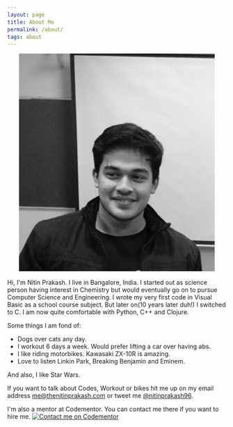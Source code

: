 ```yaml
---
layout: page
title: About Me
permalink: /about/
tags: about
---
```



<p align="center">
  <img src="/images/me-1.JPG" style="width:450px;height:500px;">
</p>

 Hi, I'm Nitin Prakash. I live in Bangalore, India. I started out as science person having interest in Chemistry but would eventually go on to pursue Computer Science and Engineering. I wrote my very first code in Visual Basic as a school course subject. But later on(10 years later duh!) I switched to C. I am now quite comfortable with Python, C++ and Clojure.

 Some things I am fond of:
 - Dogs over cats any day.
 - I workout 6 days a week. Would prefer lifting a car over having abs.
 - I like riding motorbikes. Kawasaki ZX-10R is amazing.
 - Love to listen Linkin Park, Breaking Benjamin and Eminem. 

 And also, I like Star Wars.

 If you want to talk about Codes, Workout or bikes hit me up on my email address [me@thenitinprakash.com](mailto:me@thenitinprakash.com) or tweet me [@nitinprakash96](https://twitter.com/nitinprakash96).

 I'm also a mentor at Codementor. You can contact me there if you want to hire me.
 [![Contact me on Codementor](https://cdn.codementor.io/badges/contact_me_github.svg)](https://www.codementor.io/nitinprakash96?utm_source=github&utm_medium=button&utm_term=nitinprakash96&utm_campaign=github)